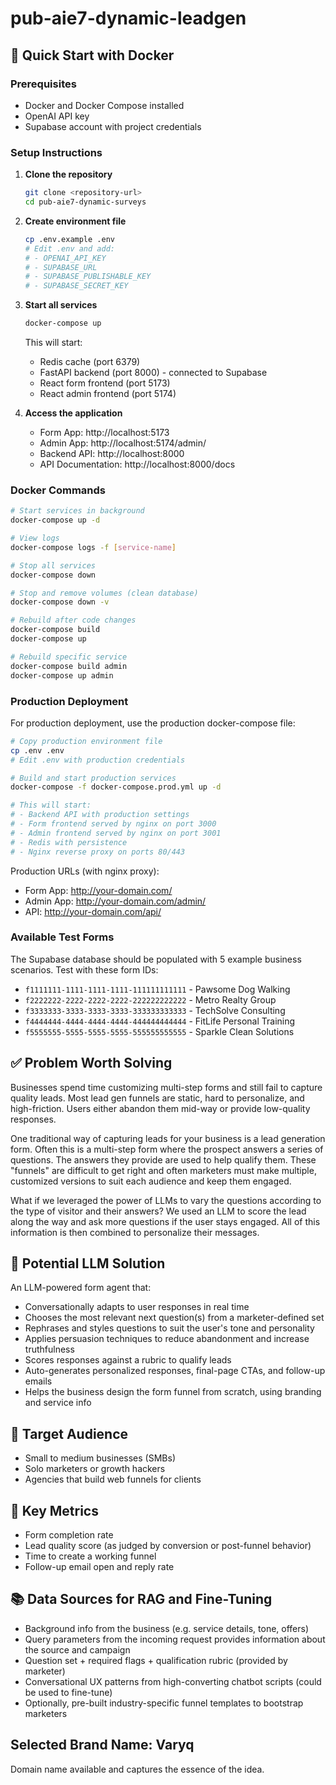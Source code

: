 # pub-aie7-dynamic-leadgen

## 🚀 Quick Start with Docker

### Prerequisites
- Docker and Docker Compose installed
- OpenAI API key
- Supabase account with project credentials

### Setup Instructions

1. **Clone the repository**
   ```bash
   git clone <repository-url>
   cd pub-aie7-dynamic-surveys
   ```

2. **Create environment file**
   ```bash
   cp .env.example .env
   # Edit .env and add:
   # - OPENAI_API_KEY
   # - SUPABASE_URL
   # - SUPABASE_PUBLISHABLE_KEY
   # - SUPABASE_SECRET_KEY
   ```

3. **Start all services**
   ```bash
   docker-compose up
   ```

   This will start:
   - Redis cache (port 6379)
   - FastAPI backend (port 8000) - connected to Supabase
   - React form frontend (port 5173)
   - React admin frontend (port 5174)

4. **Access the application**
   - Form App: http://localhost:5173
   - Admin App: http://localhost:5174/admin/
   - Backend API: http://localhost:8000
   - API Documentation: http://localhost:8000/docs

### Docker Commands

```bash
# Start services in background
docker-compose up -d

# View logs
docker-compose logs -f [service-name]

# Stop all services
docker-compose down

# Stop and remove volumes (clean database)
docker-compose down -v

# Rebuild after code changes
docker-compose build
docker-compose up

# Rebuild specific service
docker-compose build admin
docker-compose up admin
```

### Production Deployment

For production deployment, use the production docker-compose file:

```bash
# Copy production environment file
cp .env .env
# Edit .env with production credentials

# Build and start production services
docker-compose -f docker-compose.prod.yml up -d

# This will start:
# - Backend API with production settings
# - Form frontend served by nginx on port 3000
# - Admin frontend served by nginx on port 3001
# - Redis with persistence
# - Nginx reverse proxy on ports 80/443
```

Production URLs (with nginx proxy):
- Form App: http://your-domain.com/
- Admin App: http://your-domain.com/admin/
- API: http://your-domain.com/api/

### Available Test Forms
The Supabase database should be populated with 5 example business scenarios. Test with these form IDs:
- `f1111111-1111-1111-1111-111111111111` - Pawsome Dog Walking
- `f2222222-2222-2222-2222-222222222222` - Metro Realty Group
- `f3333333-3333-3333-3333-333333333333` - TechSolve Consulting
- `f4444444-4444-4444-4444-444444444444` - FitLife Personal Training
- `f5555555-5555-5555-5555-555555555555` - Sparkle Clean Solutions

## ✅ Problem Worth Solving

Businesses spend time customizing multi-step forms and still fail to capture quality leads. Most lead gen funnels are static, hard to personalize, and high-friction. Users either abandon them mid-way or provide low-quality responses.

One traditional way of capturing leads for your business is a lead generation form. Often this is a multi-step form where the prospect answers a series of questions. The answers they provide are used to help qualify them. These "funnels" are difficult to get right and often marketers must make multiple, customized versions to suit each audience and keep them engaged.

What if we leveraged the power of LLMs to vary the questions according to the type of visitor and their answers? We used an LLM to score the lead along the way and ask more questions if the user stays engaged. All of this information is then combined to personalize their messages.

## 🧠 Potential LLM Solution

An LLM-powered form agent that:

- Conversationally adapts to user responses in real time
- Chooses the most relevant next question(s) from a marketer-defined set
- Rephrases and styles questions to suit the user's tone and personality
- Applies persuasion techniques to reduce abandonment and increase truthfulness
- Scores responses against a rubric to qualify leads
- Auto-generates personalized responses, final-page CTAs, and follow-up emails
- Helps the business design the form funnel from scratch, using branding and service info

## 🎯 Target Audience

- Small to medium businesses (SMBs)
- Solo marketers or growth hackers
- Agencies that build web funnels for clients

## 📏 Key Metrics

- Form completion rate
- Lead quality score (as judged by conversion or post-funnel behavior)
- Time to create a working funnel
- Follow-up email open and reply rate

## 📚 Data Sources for RAG and Fine-Tuning

- Background info from the business (e.g. service details, tone, offers)
- Query parameters from the incoming request provides information about the source and campaign
- Question set + required flags + qualification rubric (provided by marketer)
- Conversational UX patterns from high-converting chatbot scripts (could be used to fine-tune)
- Optionally, pre-built industry-specific funnel templates to bootstrap marketers

## Selected Brand Name: Varyq

Domain name available and captures the essence of the idea.
